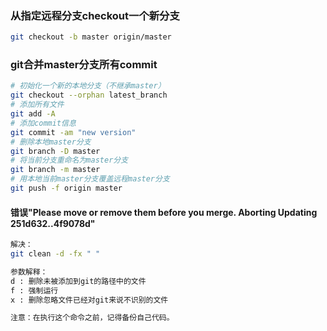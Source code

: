### 从指定远程分支checkout一个新分支
```bash
git checkout -b master origin/master
```

### git合并master分支所有commit
```bash
# 初始化一个新的本地分支（不继承master）
git checkout --orphan latest_branch
# 添加所有文件
git add -A
# 添加commit信息
git commit -am "new version"
# 删除本地master分支
git branch -D master
# 将当前分支重命名为master分支
git branch -m master
# 用本地当前master分支覆盖远程master分支
git push -f origin master
```

#### 错误"Please move or remove them before you merge. Aborting Updating 251d632..4f9078d"
```bash
解决：
git clean -d -fx " "

参数解释：
d : 删除未被添加到git的路径中的文件
f : 强制运行
x : 删除忽略文件已经对git来说不识别的文件

注意：在执行这个命令之前，记得备份自己代码。
```

